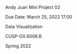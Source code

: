 Andy Juan
Mini Project 02

Due Date: March 25, 2022 17:00

Data Visualization

CUSP-GX.6006.B

Spring 2022
